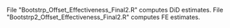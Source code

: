 File "Bootstrp_Offset_Effectiveness_Final2.R" computes DiD estimates.
File "Bootstrp2_Offset_Effectiveness_Final2.R" computes FE estimates.
